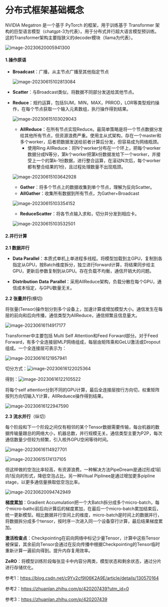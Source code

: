 

# 分布式框架基础概念



NVIDIA Megatron 是一个基于 PyTorch 的框架，用于训练基于 Transformer 架构的巨型语言模型（chatgpt-3为代表）。用于分布式并行超大语言模型预训练。这的Transformer架构主要指狭义的decoder模块（llama为代表）。



![image-20230620005941300](分布式训练.assets/image-20230620005941300.png)

#### 1.操作原语

- **Broadcast**：广播，从主节点广播至其他指定节点

  ![image-20230615102813084](分布式训练.assets/image-20230615102813084.png)

- **Scatter**：与Broadcast类似，将数据不同部分发送给其他节点。

- **Reduce**：规约运算，包括SUM，MIN，MAX，PRROD，LOR等类型规约操作，在每个节点获取一个输入元素数组，执行操作得到结果。

  ![image-20230615103029043](分布式训练.assets/image-20230615103029043.png)

  - **AllReduce**：在所有节点实现Reduce。最简单策略是将一个节点数据分发给其他所有节点，但资源浪费严重。使用主从式架构，存在一个master和多个worker，后者把数据发送给前者计算后分发，但容易成为网络瓶颈。
    - 使用Ring AllReduce：将N个worker分布在一个环上，把每个worker数据分成N等分，第k个worker把第k份数据发给下一个worker，并接受上一个的第k-1份数据，进行整合运算，在滚动N次后，每个worker都有整合结果的1份，且过程处理数量不出现瓶颈。

  ![image-20230615103642928](分布式训练.assets/image-20230615103642928.png)

  - **Gather**：将多个节点上的数据收集到单个节点，理解为反向Scatter。
  - **AllGather**：收集所有数据到所有节点，为Gather+Broadcast

  ![image-20230615103354152](分布式训练.assets/image-20230615103354152.png)

  - **ReduceScatter**：将各节点输入求和，切分并分发到相应卡。

  ![image-20230615103532501](分布式训练.assets/image-20230615103532501.png)

  

#### 2.并行计算

**2.1 数据并行**

- **Data Parallel**：本质式单机上单进程多线程。将模型加载到主GPU，复制到各指定从GPU，按Batch维度拆分，独立进行forward计算，将结果同步给主GPU，更新后参数复制到从GPU。存在负载不均衡，通信开销大的问题。

- **Distribution** **Data** **Parallel**：采用AllReduce架构，负载分散在每个GPU，通信成本恒定，与GPU数量无关。



**2.2 张量并行**(横切)

将张量(Tensor)操作划分到多个设备上，加速计算或增加模型大小。通信发生在每层的前向和后向传播，通信类型为AllReduce，通信频繁且信息量大。

![image-20230616114917177](分布式训练.assets/image-20230616114917177.png)

Transformer中主要包括 Multi Self Attention和Feed Forward部分。对于Feed Forward，有多个全连接层MLP网络组成，每层由矩阵乘和GeLU激活或Dropout组成。一个全连接层可表示为：

![image-20230616121957941](分布式训练.assets/image-20230616121957941.png)

切分方式：![image-20230616122025364](分布式训练.assets/image-20230616122025364.png)

得到：![image-20230616122105522](分布式训练.assets/image-20230616122105522.png)

将每个self attention分到不同的GPU计算，最后全连接层按行方向切，权重矩阵按列方向切输入Y计算，AllReduece操作得到结果。

![image-20230616122947590](分布式训练.assets/image-20230616122947590.png)





**2.3 流水并行**（纵切）

每个阶段和下一个阶段之间仅有相邻的某个Tensor数据需要传输，每台机器的数据传输量跟总的网络大小，机器总数，并行规模无关。通信类型主要为P2P，每次通信数量少但较为频繁，引入核外GPU空闲等待时间。

![image-20230616114927701](分布式训练.assets/image-20230616114927701.png)

![image-20230615174137105](分布式训练.assets/image-20230615174137105.png)

但这样做的空泡比率较高，有资源浪费。一种解决方法PipeDream是通过形成1前向1反向的形式，降低空泡占比。另一种Vitual Piplinee是通过增加更多pipline stage，以更多通信量换取低空泡比率。

![image-20230620094742949](分布式训练.assets/image-20230620094742949.png)



**梯度累加**：Gradient Accumulation把一个大Batch拆分成多个micro-batch，每个micro-bathc前后向计算后的梯度累加，在最后一个micro-batch累加结束后，统一更新模型。相比数据并行空间上的维度，micro-batch是时间上的数据并行，将数据拆分成多个tensor，按时序一次进入同一个设备穿行计算，最后结果梯度累加。



**激活检查点**：Checkpointing在前向网络中标记少量Tensor，计算中这些Tensor被保留，其余前向Tensor会通过在反向传播中根据Checkpointing的Tensor临时重新计算一遍前向得到。提升内存复用效率。



**ZeRO**：将模型训练阶段每张显卡中内容分两类，模型状态和剩余状态，通过分片进行存储优化。



参考1：https://blog.csdn.net/c9Yv2cf9I06K2A9E/article/details/130570164

参考2：https://zhuanlan.zhihu.com/p/420207439?utm_id=0

参考3：https://zhuanlan.zhihu.com/p/420207439

